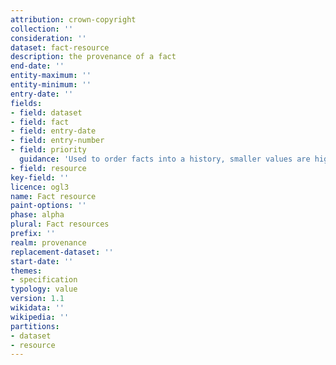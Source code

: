 ```yaml
---
attribution: crown-copyright
collection: ''
consideration: ''
dataset: fact-resource
description: the provenance of a fact
end-date: ''
entity-maximum: ''
entity-minimum: ''
entry-date: ''
fields:
- field: dataset
- field: fact
- field: entry-date
- field: entry-number
- field: priority
  guidance: 'Used to order facts into a history, smaller values are higher priority than larger values.'
- field: resource
key-field: ''
licence: ogl3
name: Fact resource
paint-options: ''
phase: alpha
plural: Fact resources
prefix: ''
realm: provenance
replacement-dataset: ''
start-date: ''
themes:
- specification
typology: value
version: 1.1
wikidata: ''
wikipedia: ''
partitions:
- dataset
- resource
---
```

